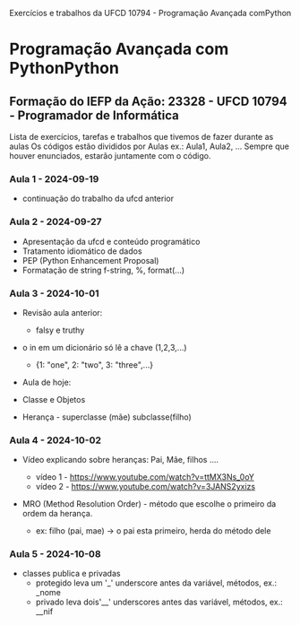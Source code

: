 Exercícios e trabalhos da UFCD 10794 - Programação Avançada comPython
# Programação Avançada com PythonPython


## Formação do IEFP da Ação: 23328 - UFCD 10794 - Programador de Informática 


Lista de exercícios, tarefas e trabalhos que tivemos de fazer durante as aulas
Os códigos estão divididos por Aulas ex.: Aula1, Aula2, ...
Sempre que houver enunciados, estarão juntamente com o código.

### Aula 1 - 2024-09-19
- continuação do trabalho da ufcd anterior

### Aula 2 - 2024-09-27
- Apresentação da ufcd e conteúdo programático
- Tratamento idiomático de dados
- PEP (Python Enhancement Proposal)
- Formatação de string f-string, %, format(...)

### Aula 3 - 2024-10-01
- Revisão aula anterior:
    - falsy e truthy
- o in em um dicionário só lê a chave (1,2,3,...)
    - {1: "one", 2: "two", 3: "three",...}

- Aula de hoje:
- Classe e Objetos
- Herança - superclasse (mãe) subclasse(filho)

### Aula 4 - 2024-10-02
- Vídeo explicando sobre heranças: Pai, Mãe, filhos ....
    - vídeo 1 -  https://www.youtube.com/watch?v=ttMX3Ns_0oY
    - vídeo 2 - https://www.youtube.com/watch?v=3JANS2yxizs

- MRO (Method Resolution Order) - método que escolhe o primeiro da ordem da herança.
    - ex: filho (pai, mae) -> o pai esta primeiro, herda do método dele

### Aula 5 - 2024-10-08
- classes publica e privadas
    - protegido leva um '_' underscore antes da variável, métodos, ex.: _nome
    - privado leva dois'__' underscores antes das variável, métodos, ex.: __nif

### 